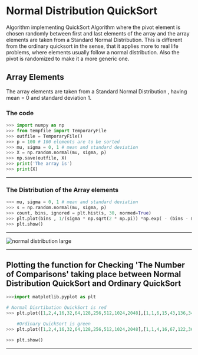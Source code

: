 # Normal Distribution QuickSort

Algorithm implementing QuickSort Algorithm where the pivot element is chosen randomly between first and last elements of the array and the array elements are taken from a Standard Normal Distribution.
This is different from the ordinary quicksort in the sense, that it applies more to real life problems, where elements usually follow a normal distribution. Also the pivot is randomized to make it a more generic one.

## Array Elements

The array elements are taken from a Standard Normal Distribution , having mean = 0 and standard deviation 1.

### The code

```python
>>> import numpy as np
>>> from tempfile import TemporaryFile
>>> outfile = TemporaryFile()
>>> p = 100 # 100 elements are to be sorted
>>> mu, sigma = 0, 1 # mean and standard deviation
>>> X = np.random.normal(mu, sigma, p)
>>> np.save(outfile, X)
>>> print('The array is')
>>> print(X)
```

------

### The Distribution of the Array elements

```python
>>> mu, sigma = 0, 1 # mean and standard deviation
>>> s = np.random.normal(mu, sigma, p)
>>> count, bins, ignored = plt.hist(s, 30, normed=True)
>>> plt.plot(bins , 1/(sigma * np.sqrt(2 * np.pi)) *np.exp( - (bins - mu)**2 / (2 * sigma**2) ),linewidth=2, color='r')
>>> plt.show()

```

------

![normal distribution large](https://www.mathsisfun.com/data/images/normal-distrubution-large.gif)

------

## Plotting the function for Checking 'The Number of Comparisons' taking place between Normal Distribution QuickSort and Ordinary QuickSort

```python
>>>import matplotlib.pyplot as plt

# Normal Disrtibution QuickSort is red
>>> plt.plot([1,2,4,16,32,64,128,256,512,1024,2048],[1,1,6,15,43,136,340,800,2156,6821,16325],linewidth=2, color='r')

    #Ordinary QuickSort is green
>>> plt.plot([1,2,4,16,32,64,128,256,512,1024,2048],[1,1,4,16,67,122,362,949,2131,5086,12866],linewidth=2, color='g')

>>> plt.show()

```

------
